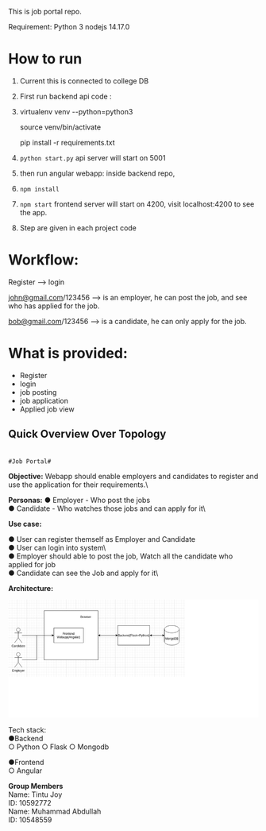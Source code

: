 This is job portal repo.

Requirement:
Python 3
nodejs 14.17.0


How to run
==================================
1) Current this is connected to college DB
2) First run backend api code : 
3) 
    virtualenv venv --python=python3
    
    source venv/bin/activate
    
    pip install -r requirements.txt

4) `python start.py` api server will start on 5001
5) then run angular webapp: inside backend repo, 
6) `npm install`
7) `npm start` frontend server will start on 4200, visit localhost:4200 to see the app.
8) Step are given in each project code


Workflow:
================================
Register --> login

john@gmail.com/123456 --> is an employer, he can post the job, and see who has applied for the job.

bob@gmail.com/123456 --> is a candidate, he can only apply for the job.


What is provided: 
===============================
- Register
- login
- job posting
- job application
- Applied job view

                                                                                    
                                                                                    
## Quick Overview Over Topology                                                                                     
                                                                                    
                                                                            #Job Portal#

**Objective:**
Webapp should enable employers and candidates to register and use the application for their requirements.\


**Personas:**
●	Employer - Who post the jobs\
●	Candidate - Who watches those jobs and can apply for it\

**Use case:**

●	User can register themself as Employer and Candidate\
●	User can login into system\  
●	Employer should able to post the job, Watch all the candidate who applied for job\
●	Candidate can see the Job and apply for it\ 

**Architecture:**

![alt text](https://github.com/18101-muhammad/Group_project_DBS_ie/blob/main/Overview.png)
 

Tech stack:\
●Backend\
   ○	Python
   ○	Flask
   ○	Mongodb
   
●Frontend\
   ○    Angular
   
**Group Members**\
 Name: Tintu Joy\
 ID: 10592772\
 Name: Muhammad Abdullah\
 ID: 10548559




